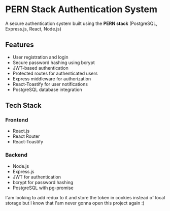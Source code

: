 # PERN Stack Authentication System

A secure authentication system built using the **PERN stack** (PostgreSQL, Express.js, React, Node.js)

## Features
- User registration and login
- Secure password hashing using bcrypt
- JWT-based authentication
- Protected routes for authenticated users
- Express middleware for authorization
- React-Toastify for user notifications
- PostgreSQL database integration

## Tech Stack
### Frontend
- React.js
- React Router
- React-Toastify

### Backend
- Node.js
- Express.js
- JWT for authentication
- bcrypt for password hashing
- PostgreSQL with pg-promise

I'am looking to add redux to it and store the token in cookies instead of local storage but I know that I'am never gonna open this project again :)